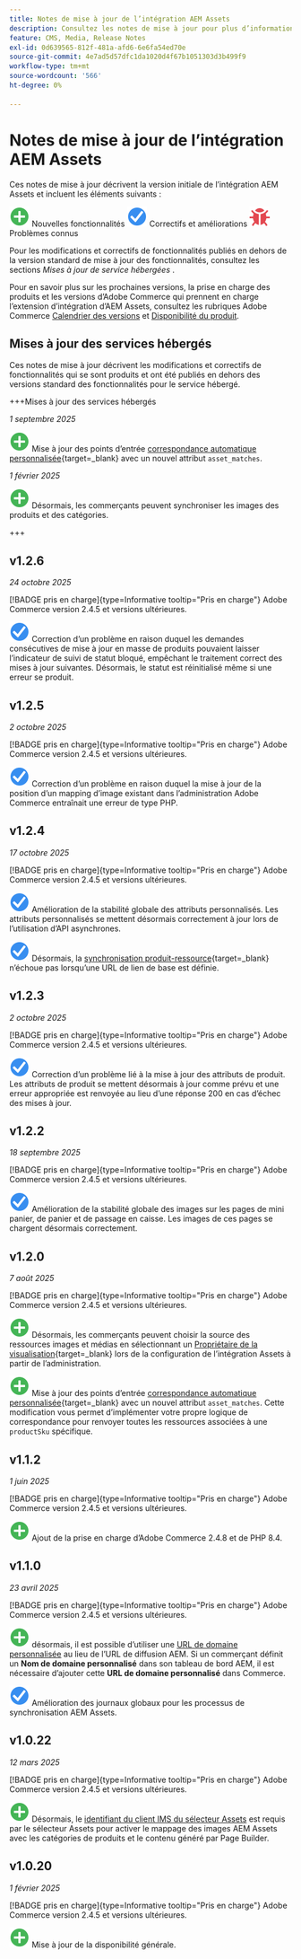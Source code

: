 ```yaml
---
title: Notes de mise à jour de l’intégration AEM Assets
description: Consultez les notes de mise à jour pour plus d’informations sur toutes les versions de l’intégration AEM Assets.
feature: CMS, Media, Release Notes
exl-id: 0d639565-812f-481a-afd6-6e6fa54ed70e
source-git-commit: 4e7ad5d57dfc1da1020d4f67b1051303d3b499f9
workflow-type: tm+mt
source-wordcount: '566'
ht-degree: 0%

---
```


# Notes de mise à jour de l’intégration AEM Assets

Ces notes de mise à jour décrivent la version initiale de l’intégration AEM Assets et incluent les éléments suivants :

![Nouveau](../assets/new.svg) Nouvelles fonctionnalités
![Correction d’un problème](../assets/fix.svg) Correctifs et améliorations
![Problème connu](../assets/bug.svg) Problèmes connus

Pour les modifications et correctifs de fonctionnalités publiés en dehors de la version standard de mise à jour des fonctionnalités, consultez les sections _Mises à jour de service hébergées_ .

Pour en savoir plus sur les prochaines versions, la prise en charge des produits et les versions d’Adobe Commerce qui prennent en charge l’extension d’intégration d’AEM Assets, consultez les rubriques Adobe Commerce [Calendrier des versions](https://experienceleague.adobe.com/en/docs/commerce-operations/release/planning/schedule) et [Disponibilité du produit](https://experienceleague.adobe.com/en/docs/commerce-operations/release/product-availability).

## Mises à jour des services hébergés

Ces notes de mise à jour décrivent les modifications et correctifs de fonctionnalités qui se sont produits et ont été publiés en dehors des versions standard des fonctionnalités pour le service hébergé.

+++Mises à jour des services hébergés

_1 septembre 2025_

![Nouveau problème](../assets/new.svg) Mise à jour des points d’entrée [correspondance automatique personnalisée](https://experienceleague.adobe.com/en/docs/commerce/aem-assets-integration/synchronize/custom-match){target=_blank} avec un nouvel attribut `asset_matches`.

_1 février 2025_

![Nouvel événement](../assets/new.svg) Désormais, les commerçants peuvent synchroniser les images des produits et des catégories.

+++

## v1.2.6

_24 octobre 2025_

[!BADGE pris en charge]{type=Informative tooltip="Pris en charge"} Adobe Commerce version 2.4.5 et versions ultérieures.

![Correction d’un problème](../assets/fix.svg)<!-- Issue ACAP-1163 --> Correction d’un problème en raison duquel les demandes consécutives de mise à jour en masse de produits pouvaient laisser l’indicateur de suivi de statut bloqué, empêchant le traitement correct des mises à jour suivantes. Désormais, le statut est réinitialisé même si une erreur se produit.

## v1.2.5

_2 octobre 2025_

[!BADGE pris en charge]{type=Informative tooltip="Pris en charge"} Adobe Commerce version 2.4.5 et versions ultérieures.

![Correction d’un problème](../assets/fix.svg)<!-- Issue ACAP-1161 --> Correction d’un problème en raison duquel la mise à jour de la position d’un mapping d’image existant dans l’administration Adobe Commerce entraînait une erreur de type PHP.

## v1.2.4

_17 octobre 2025_

[!BADGE pris en charge]{type=Informative tooltip="Pris en charge"} Adobe Commerce version 2.4.5 et versions ultérieures.

![Correction d’un problème](../assets/fix.svg)<!-- Issue ACAP-1155 --> Amélioration de la stabilité globale des attributs personnalisés. Les attributs personnalisés se mettent désormais correctement à jour lors de l’utilisation d’API asynchrones.

![Problème résolu](../assets/fix.svg)<!-- Issue ACAP-1074 --> Désormais, la [synchronisation produit-ressource](https://experienceleague.adobe.com/en/docs/commerce-admin/stores-sales/site-store/store-urls#configure-the-base-url){target=_blank} n’échoue pas lorsqu’une URL de lien de base est définie.

## v1.2.3

_2 octobre 2025_

[!BADGE pris en charge]{type=Informative tooltip="Pris en charge"} Adobe Commerce version 2.4.5 et versions ultérieures.

![Correction d’un problème](../assets/fix.svg)<!-- Issue ACAP-1135 --> Correction d’un problème lié à la mise à jour des attributs de produit. Les attributs de produit se mettent désormais à jour comme prévu et une erreur appropriée est renvoyée au lieu d’une réponse 200 en cas d’échec des mises à jour.

## v1.2.2

_18 septembre 2025_

[!BADGE pris en charge]{type=Informative tooltip="Pris en charge"} Adobe Commerce version 2.4.5 et versions ultérieures.

![Problème résolu](../assets/fix.svg)<!-- Issue ACAP-1110 --> Amélioration de la stabilité globale des images sur les pages de mini panier, de panier et de passage en caisse. Les images de ces pages se chargent désormais correctement.

## v1.2.0

_7 août 2025_

[!BADGE pris en charge]{type=Informative tooltip="Pris en charge"} Adobe Commerce version 2.4.5 et versions ultérieures.

![Nouveau problème](../assets/new.svg)<!-- Issue ACAP-1018 --> Désormais, les commerçants peuvent choisir la source des ressources images et médias en sélectionnant un [Propriétaire de la visualisation](https://experienceleague.adobe.com/en/docs/commerce/aem-assets-integration/get-started/setup-synchronization){target=_blank} lors de la configuration de l’intégration Assets à partir de l’administration.

![Nouveau problème](../assets/new.svg)<!-- Issue ACAP-1078 --> Mise à jour des points d’entrée [correspondance automatique personnalisée](https://experienceleague.adobe.com/en/docs/commerce/aem-assets-integration/synchronize/custom-match){target=_blank} avec un nouvel attribut `asset_matches`. Cette modification vous permet d’implémenter votre propre logique de correspondance pour renvoyer toutes les ressources associées à une `productSku` spécifique.

## v1.1.2

_1 juin 2025_

[!BADGE pris en charge]{type=Informative tooltip="Pris en charge"} Adobe Commerce version 2.4.5 et versions ultérieures.

![Nouveau problème](../assets/new.svg)<!-- Issue ACAP-1041 --> Ajout de la prise en charge d’Adobe Commerce 2.4.8 et de PHP 8.4.

## v1.1.0

_23 avril 2025_

[!BADGE pris en charge]{type=Informative tooltip="Pris en charge"} Adobe Commerce version 2.4.5 et versions ultérieures.

![Nouveau problème &#x200B;](../assets/new.svg)<!-- Issue ACAP-955 --> désormais, il est possible d’utiliser une [URL de domaine personnalisée](https://experienceleague.adobe.com/en/docs/commerce/aem-assets-integration/get-started/setup-synchronization#optional-configure-the-custom-domain-url) au lieu de l’URL de diffusion AEM. Si un commerçant définit un **Nom de domaine personnalisé** dans son tableau de bord AEM, il est nécessaire d’ajouter cette **URL de domaine personnalisé** dans Commerce.

![Correction d’un problème](../assets/fix.svg)<!-- Issue ACAP-987 --> Amélioration des journaux globaux pour les processus de synchronisation AEM Assets.

## v1.0.22

_12 mars 2025_

[!BADGE pris en charge]{type=Informative tooltip="Pris en charge"} Adobe Commerce version 2.4.5 et versions ultérieures.

![Nouveau problème](../assets/new.svg)<!-- Issue ACAP-xx --> Désormais, le [identifiant du client IMS du sélecteur Assets](https://experienceleague.adobe.com/en/docs/commerce/aem-assets-integration/get-started/setup-synchronization) est requis par le sélecteur Assets pour activer le mappage des images AEM Assets avec les catégories de produits et le contenu généré par Page Builder.

## v1.0.20

_1 février 2025_

[!BADGE pris en charge]{type=Informative tooltip="Pris en charge"} Adobe Commerce version 2.4.5 et versions ultérieures.

![Nouvelle](../assets/new.svg)<!-- Issue ACAP-xx --> Mise à jour de la disponibilité générale.
